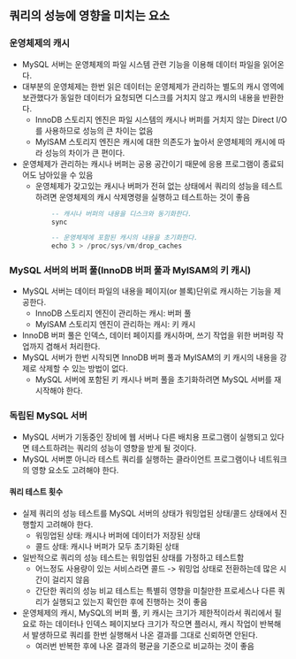 ## 쿼리의 성능에 영향을 미치는 요소
### 운영체제의 캐시
- MySQL 서버는 운영체제의 파일 시스템 관련 기능을 이용해 데이터 파일을 읽어온다.
- 대부분의 운영체제는 한번 읽은 데이터는 운영체제가 관리하는 별도의 캐시 영역에 보관했다가 동일한 데이터가 요청되면 디스크를 거치지 않고 캐시의 내용을 반환한다.
	- InnoDB 스토리지 엔진은 파일 시스템의 캐시나 버퍼를 거치지 않는 Direct I/O를 사용하므로 성능의 큰 차이는 없음
	- MyISAM 스토리지 엔진은 캐시에 대한 의존도가 높아서 운영체제의 캐시에 따라 성능의 차이가 큰 편이다.
- 운영체제가 관리하는 캐시나 버퍼는 공용 공간이기 때문에 응용 프로그램이 종료되어도 남아있을 수 있음
	- 운영체제가 갖고있는 캐시나 버퍼가 전혀 없는 상태에서 쿼리의 성능을 테스트하려면 운영체제의 캐시 삭제명령을 실행하고 테스트하는 것이 좋음
		```sql
			-- 캐시나 버퍼의 내용을 디스크와 동기화한다.
			sync

			-- 운영체제에 포함된 캐시의 내용을 초기화한다.
			echo 3 > /proc/sys/vm/drop_caches
		```

### MySQL 서버의 버퍼 풀(InnoDB 버퍼 풀과 MyISAM의 키 캐시)
- MySQL 서버는 데이터 파일의 내용을 페이지(or 블록)단위로 캐시하는 기능을 제공한다.
	- InnoDB 스토리지 엔진이 관리하는 캐시: 버퍼 풀
	- MyISAM 스토리지 엔진이 관리하는 캐시: 키 캐시
- InnoDB 버퍼 풀은 인덱스, 데이터 페이지를 캐시하며, 쓰기 작업을 위한 버퍼링 작업까지 겸해서 처리한다.
- MySQL 서버가 한번 시작되면 InnoDB 버퍼 풀과 MyISAM의 키 캐시의 내용을 강제로 삭제할 수 있는 방법이 없다.
	- MySQL 서버에 포함된 키 캐시나 버퍼 풀을 초기화하려면 MySQL 서버를 재시작해야 한다.

### 독립된 MySQL 서버
- MySQL 서버가 기동중인 장비에 웹 서버나 다른 배치용 프로그램이 실행되고 있다면 테스트하려는 쿼리의 성능이 영향을 받게 될 것이다.
- MySQL 서버뿐 아니라 테스트 쿼리를 실행하는 클라이언트 프로그램이나 네트워크의 영향 요소도 고려해야 한다.

#### 쿼리 테스트 횟수
- 실제 쿼리의 성능 테스트를 MySQL 서버의 상태가 워밍업된 상태/콜드 상태에서 진행할지 고려해야 한다.
	- 워밍업된 상태: 캐시나 버퍼에 데이터가 저장된 상태
	- 콜드 상태: 캐시나 버퍼가 모두 초기화된 상태
- 일반적으로 쿼리의 성능 테스트는 워밍업된 상태를 가정하고 테스트함
	- 어느정도 사용량이 있는 서비스라면 콜드 -> 워밍업 상태로 전환하는데 많은 시간이 걸리지 않음
	- 간단한 쿼리의 성능 비교 테스트는 특별히 영향을 미칠만한 프로세스나 다른 쿼리가 실행되고 있는지 확인한 후에 진행하는 것이 좋음
- 운영체제의 캐시, MySQL의 버퍼 풀, 키 캐시는 크기가 제한적이라서 쿼리에서 필요로 하는 데이터나 인덱스 페이지보다 크기가 작으면 플러시, 캐시 작업이 반복해서 발생하므로 쿼리를 한번 실행해서 나온 결과를 그대로 신뢰하면 안된다.
	- 여러번 반복한 후에 나온 결과의 평균을 기준으로 비교하는 것이 좋음

